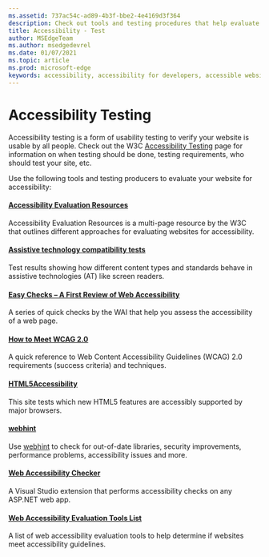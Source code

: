 ```yaml
---
ms.assetid: 737ac54c-ad89-4b3f-bbe2-4e4169d3f364
description: Check out tools and testing procedures that help evaluate a website's accessibility.
title: Accessibility - Test
author: MSEdgeTeam
ms.author: msedgedevrel
ms.date: 01/07/2021
ms.topic: article
ms.prod: microsoft-edge
keywords: accessibility, accessibility for developers, accessible websites, edge, web development, ARIA, developer, UIA, UI Automation
---
```

# Accessibility Testing  

Accessibility testing is a form of usability testing to verify your website is usable by all people. Check out the W3C [Accessibility Testing](https://www.w3.org/wiki/Accessibility_testing) page for information on when testing should be done, testing requirements, who should test your site, etc.

Use the following tools and testing producers to evaluate your website for accessibility:

#### [Accessibility Evaluation Resources](https://www.w3.org/WAI/eval/Overview.html)  

Accessibility Evaluation Resources is a multi-page resource by the W3C that outlines different approaches for evaluating websites for accessibility.

#### [Assistive technology compatibility tests](http://www.powermapper.com/tests)  

Test results showing how different content types and standards behave in assistive technologies (AT) like screen readers.

#### [Easy Checks – A First Review of Web Accessibility](https://www.w3.org/WAI/eval/preliminary.html)  

A series of quick checks by the WAI that help you assess the accessibility of a web page.

#### [How to Meet WCAG 2.0](https://www.w3.org/WAI/WCAG20/quickref)  

A quick reference to Web Content Accessibility Guidelines \(WCAG\) 2.0 requirements (success criteria) and techniques.

#### [HTML5Accessibility](https://html5accessibility.com)  

This site tests which new HTML5 features are accessibly supported by major browsers. 

#### [webhint](https://webhint.io)  

Use [webhint](https://webhint.io/) to check for out-of-date libraries, security improvements, performance problems, accessibility issues and more.

#### [Web Accessibility Checker](https://visualstudiogallery.msdn.microsoft.com/3aabefab-1681-4fea-8f95-6a62e2f0f1ec)  

A Visual Studio extension that performs accessibility checks on any ASP.NET web app.

#### [Web Accessibility Evaluation Tools List](https://www.w3.org/WAI/ER/tools/index.html)  

A list of web accessibility evaluation tools to help determine if websites meet accessibility guidelines.

